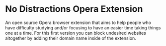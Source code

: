 # No Distractions Opera Extension
An open source Opera browser extension that aims to help people who have difficulty studying and/or focusing to have an easier time taking things one at a time. For this first version you can block undesired websites altogether by adding their domain name inside of the extension.
